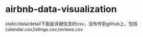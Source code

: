 # airbnb-data-visualization

static/data/detail下面是详细信息的csv，没有传到github上，包括calendar.csv,listings.csv,reviews.csv